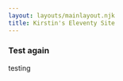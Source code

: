 ```yaml
---
layout: layouts/mainlayout.njk
title: Kirstin's Eleventy Site
---
```


<main>
<h3>Test again</h3>
<p>testing </p>

</main>
